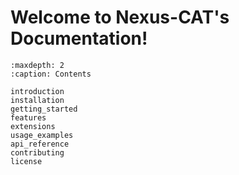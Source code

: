 # Welcome to Nexus-CAT's Documentation!

```{toctree}
:maxdepth: 2
:caption: Contents

introduction
installation
getting_started
features
extensions
usage_examples
api_reference
contributing
license